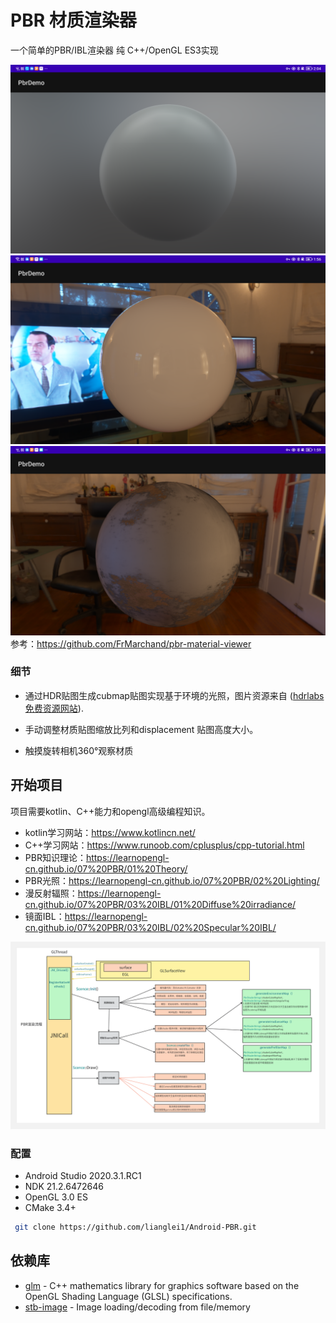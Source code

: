 # PBR 材质渲染器

一个简单的PBR/IBL渲染器 纯 C++/OpenGL ES3实现

![image](https://github.com/lianglei1/Android-PBR/blob/main/art/device-2022-11-27-140433.png)
![image](https://github.com/lianglei1/Android-PBR/blob/main/art/device-2022-11-27-135639.png)
![image](https://github.com/lianglei1/Android-PBR/blob/main/art/device-2022-11-27-140000.png)
参考：https://github.com/FrMarchand/pbr-material-viewer


### 细节
* 通过HDR贴图生成cubmap贴图实现基于环境的光照，图片资源来自
 ([hdrlabs免费资源网站](http://www.hdrlabs.com/sibl/archive.html)).

* 手动调整材质贴图缩放比列和displacement 贴图高度大小。

* 触摸旋转相机360°观察材质


## 开始项目

项目需要kotlin、C++能力和opengl高级编程知识。
* kotlin学习网站：https://www.kotlincn.net/
* C++学习网站：https://www.runoob.com/cplusplus/cpp-tutorial.html
* PBR知识理论：https://learnopengl-cn.github.io/07%20PBR/01%20Theory/
* PBR光照：https://learnopengl-cn.github.io/07%20PBR/02%20Lighting/
* 漫反射辐照：https://learnopengl-cn.github.io/07%20PBR/03%20IBL/01%20Diffuse%20irradiance/
* 镜面IBL：https://learnopengl-cn.github.io/07%20PBR/03%20IBL/02%20Specular%20IBL/

![image](https://github.com/lianglei1/Android-PBR/blob/main/art/PBR%E6%B8%B2%E6%9F%93%E6%B5%81%E7%A8%8B.png)

### 配置

* Android Studio  2020.3.1.RC1
* NDK 21.2.6472646
* OpenGL 3.0 ES
* CMake 3.4+


```bash
 git clone https://github.com/lianglei1/Android-PBR.git
```



## 依赖库
* [glm](https://glm.g-truc.net/0.9.9/index.html) - C++ mathematics library for graphics software based on the OpenGL Shading Language (GLSL) specifications.
* [stb-image](https://github.com/nothings/stb) - Image loading/decoding from file/memory


